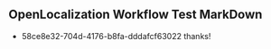 ## OpenLocalization Workflow Test MarkDown
* 58ce8e32-704d-4176-b8fa-dddafcf63022 thanks!

<!--HONumber=Sep16_HO1-->


